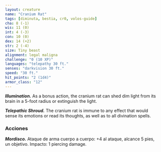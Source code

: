 ```yaml
---
layout: creature
name: "Cranium Rat"
tags: [diminuta, bestia, cr0, volos-guide]
cha: 8 (-1)
wis: 11 (0)
int: 4 (-3)
con: 10 (0)
dex: 14 (+2)
str: 2 (-4)
size: Tiny beast
alignment: legal maligna
challenge: "0 (10 XP)"
languages: "telepathy 30 ft."
senses: "darkvision 30 ft."
speed: "30 ft."
hit_points: "2 (1d4)"
armor_class: "12"
---
```


***Illumination.*** As a bonus action, the cranium rat can shed dim light from its brain in a 5-foot radius or extinguish the light.

***Telepathic Shroud.*** The cranium rat is immune to any effect that would sense its emotions or read its thoughts, as well as to all divination spells.

### Acciones

***Mordisco.*** Ataque de arma cuerpo a cuerpo: +4 al ataque, alcance 5 pies, un objetivo. Impacto: 1 piercing damage.